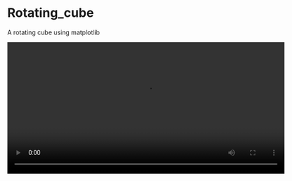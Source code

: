 # Rotating_cube
A rotating cube using matplotlib

<video width="630" height="300" src="https://github.com/user-attachments/assets/388cdcaf-f9e1-428f-a750-3fb20396a850"></video>









